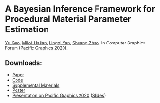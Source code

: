 # A Bayesian Inference Framework for Procedural Material Parameter Estimation

[Yu Guo](https://tflsguoyu.github.io/), [Miloš Hašan](http://miloshasan.net/), [Lingqi Yan](https://sites.cs.ucsb.edu/~lingqi/), [Shuang Zhao](https://shuangz.com/). 
In Computer Graphics Forum (Pacific Graphics 2020). 

## Downloads:
* [Paper](https://github.com/tflsguoyu/proceduralmat_paper/blob/master/proceduralmat.pdf)
* [Code](https://github.com/tflsguoyu/proceduralmat/)
* [Supplemental Materials](https://tflsguoyu.github.io/proceduralmat_suppl/)
* [Poster](https://github.com/tflsguoyu/proceduralmat_poster/blob/master/proceduralmat_poster.pdf)
* [Presentation on Pacific Graphics 2020](https://youtu.be/fQPBqHKJmWQ) ([Slides](https://www.dropbox.com/s/aidtlb5v8b1rhtk/proceduralmat.pptx?dl=0))
